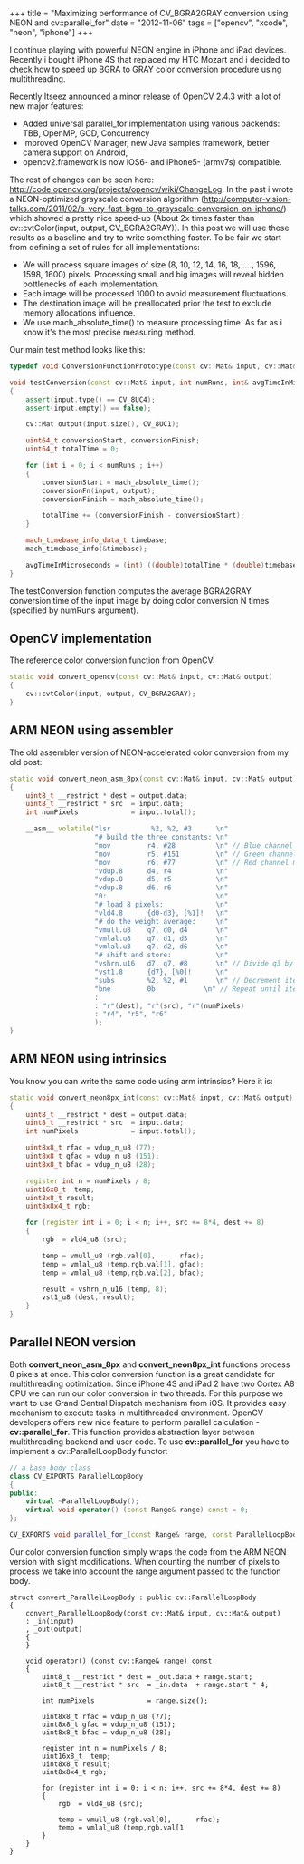 +++
title = "Maximizing performance of CV_BGRA2GRAY conversion using NEON and cv::parallel_for"
date = "2012-11-06"
tags =  ["opencv", "xcode", "neon", "iphone"]
+++

I continue playing with powerful NEON engine in iPhone and iPad devices. Recently i bought iPhone 4S that replaced my HTC Mozart and i decided to check how to speed up BGRA to GRAY color conversion procedure using multithreading. 
<span class="more"></span>

Recently Itseez announced a minor release of OpenCV 2.4.3 with a lot of new major features: 

  * Added universal parallel_for implementation using various backends: TBB, OpenMP, GCD, Concurrency
  * Improved OpenCV Manager, new Java samples framework, better camera support on Android,
  * opencv2.framework is now iOS6- and iPhone5- (armv7s) compatible.

The rest of changes can be seen here: <http://code.opencv.org/projects/opencv/wiki/ChangeLog>. In the past i wrote a NEON-optimized grayscale conversion algorithm (<http://computer-vision-talks.com/2011/02/a-very-fast-bgra-to-grayscale-conversion-on-iphone/>) which showed a pretty nice speed-up (About 2x times faster than cv::cvtColor(input, output, CV_BGRA2GRAY)). In this post we will use these results as a baseline and try to write something faster. To be fair we start from defining a set of rules for all implementations: 

  * We will process square images of size (8, 10, 12, 14, 16, 18, ...., 1596, 1598, 1600) pixels. Processing small and big images will reveal hidden bottlenecks of each implementation.
  * Each image will be processed 1000 to avoid measurement fluctuations.
  * The destination image will be preallocated prior the test to exclude memory allocations influence.
  * We use mach_absolute_time() to measure processing time. As far as i know it's the most precise measuring method.

Our main test method looks like this: 
    
```cpp 
typedef void ConversionFunctionPrototype(const cv::Mat& input, cv::Mat& output);

void testConversion(const cv::Mat& input, int numRuns, int& avgTimeInMicroseconds, ConversionFunctionPrototype conversionFn)
{
    assert(input.type() == CV_8UC4);
    assert(input.empty() == false);

    cv::Mat output(input.size(), CV_8UC1);

    uint64_t conversionStart, conversionFinish;
    uint64_t totalTime = 0;

    for (int i = 0; i < numRuns ; i++)
    {
        conversionStart = mach_absolute_time();
        conversionFn(input, output);
        conversionFinish = mach_absolute_time();

        totalTime += (conversionFinish - conversionStart);
    }

    mach_timebase_info_data_t timebase;
    mach_timebase_info(&timebase);

    avgTimeInMicroseconds = (int) ((double)totalTime * (double)timebase.numer / ((double)timebase.denom * (double)numRuns));
}
```

The testConversion function computes the average BGRA2GRAY conversion time of the input image by doing color conversion N times (specified by numRuns argument). 

## OpenCV implementation

The reference color conversion function from OpenCV: 
    
```cpp      
static void convert_opencv(const cv::Mat& input, cv::Mat& output)
{
    cv::cvtColor(input, output, CV_BGRA2GRAY);
}
```

## ARM NEON using assembler

The old assembler version of NEON-accelerated color conversion from my old post: 
    
```cpp 
static void convert_neon_asm_8px(const cv::Mat& input, cv::Mat& output)
{
    uint8_t __restrict * dest = output.data;
    uint8_t __restrict * src  = input.data;
    int numPixels             = input.total();

    __asm__ volatile("lsr          %2, %2, #3      \n"
                     "# build the three constants: \n"
                     "mov         r4, #28          \n" // Blue channel multiplier
                     "mov         r5, #151         \n" // Green channel multiplier
                     "mov         r6, #77          \n" // Red channel multiplier
                     "vdup.8      d4, r4           \n"
                     "vdup.8      d5, r5           \n"
                     "vdup.8      d6, r6           \n"
                     "0:                           \n"
                     "# load 8 pixels:             \n"
                     "vld4.8      {d0-d3}, [%1]!   \n"
                     "# do the weight average:     \n"
                     "vmull.u8    q7, d0, d4       \n"
                     "vmlal.u8    q7, d1, d5       \n"
                     "vmlal.u8    q7, d2, d6       \n"
                     "# shift and store:           \n"
                     "vshrn.u16   d7, q7, #8       \n" // Divide q3 by 256 and store in the d7
                     "vst1.8      {d7}, [%0]!      \n"
                     "subs        %2, %2, #1       \n" // Decrement iteration count
                     "bne         0b            \n" // Repeat until iteration count is not zero
                     :
                     : "r"(dest), "r"(src), "r"(numPixels)
                     : "r4", "r5", "r6"
                     );
}
```

## ARM NEON using intrinsics

You know you can write the same code using arm intrinsics? Here it is: 
    
```cpp 
static void convert_neon8px_int(const cv::Mat& input, cv::Mat& output)
{
    uint8_t __restrict * dest = output.data;
    uint8_t __restrict * src  = input.data;
    int numPixels             = input.total();

    uint8x8_t rfac = vdup_n_u8 (77);
    uint8x8_t gfac = vdup_n_u8 (151);
    uint8x8_t bfac = vdup_n_u8 (28);

    register int n = numPixels / 8;
    uint16x8_t  temp;
    uint8x8_t result;
    uint8x8x4_t rgb;

    for (register int i = 0; i < n; i++, src += 8*4, dest += 8)
    {
        rgb  = vld4_u8 (src);

        temp = vmull_u8 (rgb.val[0],      rfac);
        temp = vmlal_u8 (temp,rgb.val[1], gfac);
        temp = vmlal_u8 (temp,rgb.val[2], bfac);

        result = vshrn_n_u16 (temp, 8);
        vst1_u8 (dest, result);
    }
}
``` 

## Parallel NEON version

Both **convert_neon_asm_8px** and **convert_neon8px_int** functions process 8 pixels at once. This color conversion function is a great candidate for multithreading optimization. Since iPhone 4S and iPad 2 have two Cortex A8 CPU we can run our color conversion in two threads. For this purpose we want to use Grand Central Dispatch mechanism from iOS. It provides easy mechanism to execute tasks in multithreaded environment. OpenCV developers offers new nice feature to perform parallel calculation - **cv::parallel_for**. This function provides abstraction layer between multithreading backend and user code. To use **cv::parallel_for** you have to implement a cv::ParallelLoopBody functor: 
    
```cpp 
// a base body class
class CV_EXPORTS ParallelLoopBody
{
public:
    virtual ~ParallelLoopBody();
    virtual void operator() (const Range& range) const = 0;
};

CV_EXPORTS void parallel_for_(const Range& range, const ParallelLoopBody& body, double nstripes=-1.);
```

Our color conversion function simply wraps the code from the ARM NEON version with slight modifications. When counting the number of pixels to process we take into account the range argument passed to the function body. 

```
struct convert_ParallelLoopBody : public cv::ParallelLoopBody
{
    convert_ParallelLoopBody(const cv::Mat& input, cv::Mat& output)
    : _in(input)
    , _out(output)
    {
    }

    void operator() (const cv::Range& range) const
    {
        uint8_t __restrict * dest = _out.data + range.start;
        uint8_t __restrict * src  = _in.data  + range.start * 4;

        int numPixels             = range.size();

        uint8x8_t rfac = vdup_n_u8 (77);
        uint8x8_t gfac = vdup_n_u8 (151);
        uint8x8_t bfac = vdup_n_u8 (28);

        register int n = numPixels / 8;
        uint16x8_t  temp;
        uint8x8_t result;
        uint8x8x4_t rgb;

        for (register int i = 0; i < n; i++, src += 8*4, dest += 8)
        {
            rgb  = vld4_u8 (src);

            temp = vmull_u8 (rgb.val[0],      rfac);
            temp = vmlal_u8 (temp,rgb.val[1
        }
    }
}
```
